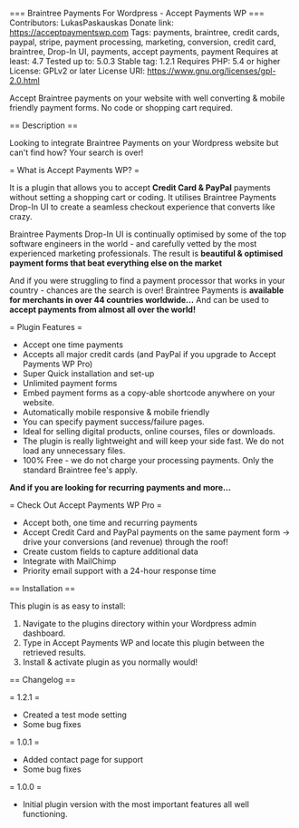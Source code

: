 === Braintree Payments For Wordpress - Accept Payments WP  ===
Contributors: LukasPaskauskas
Donate link: https://acceptpaymentswp.com
Tags: payments, braintree, credit cards, paypal, stripe, payment processing, marketing, conversion, credit card, braintree, Drop-In UI, payments, accept payments, payment
Requires at least: 4.7
Tested up to: 5.0.3
Stable tag: 1.2.1
Requires PHP: 5.4 or higher
License: GPLv2 or later
License URI: https://www.gnu.org/licenses/gpl-2.0.html

Accept Braintree payments on your website with well converting & mobile friendly payment forms. No code or shopping cart required.

== Description ==

Looking to integrate Braintree Payments on your Wordpress website but can't find how? Your search is over!

= What is Accept Payments WP? =

It is a plugin that allows you to accept **Credit Card & PayPal** payments without setting a shopping cart or coding. It utilises Braintree Payments Drop-In UI to create a seamless checkout experience that converts like crazy.

Braintree Payments Drop-In UI is continually optimised by some of the top software engineers in the world - and carefully vetted by the most experienced marketing professionals. The result is **beautiful & optimised payment forms that beat everything else on the market**

And if you were struggling to find a payment processor that works in your country - chances are the search is over! Braintree Payments is **available for merchants in over 44 countries worldwide...** And can be used to **accept payments from almost all over the world!**

= Plugin Features =
* Accept one time payments
* Accepts all major credit cards (and PayPal if you upgrade to Accept Payments WP Pro)
* Super Quick installation and set-up
* Unlimited payment forms
* Embed payment forms as a copy-able shortcode anywhere on your website.
* Automatically mobile responsive & mobile friendly
* You can specify payment success/failure pages.
* Ideal for selling digital products, online courses, files or downloads.
* The plugin is really lightweight and will keep your side fast. We do not load any unnecessary files.
* 100% Free - we do not charge your processing payments. Only the standard Braintree fee's apply.

**And if you are looking for recurring payments and more...**

= Check Out Accept Payments WP Pro =
* Accept both, one time and recurring payments
* Accept Credit Card and PayPal payments on the same payment form -> drive your conversions (and revenue) through the roof!
* Create custom fields to capture additional data
* Integrate with MailChimp
* Priority email support with a 24-hour response time

== Installation ==

This plugin is as easy to install:

1. Navigate to the plugins directory within your Wordpress admin dashboard.
2. Type in Accept Payments WP and locate this plugin between the retrieved results.
3. Install & activate plugin as you normally would!

== Changelog ==

= 1.2.1 =
* Created a test mode setting
* Some bug fixes

= 1.0.1 =
* Added contact page for support
* Some bug fixes

= 1.0.0 =
* Initial plugin version with the most important features all well functioning.
